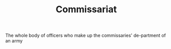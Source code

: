 ---
title: Commissariat
letter: C
permalink: "/definitions/bld-commissariat.html"
body: The whole body of officers who make up the commissaries' de-partment of an army
published_at: '2018-07-07'
source: Black's Law Dictionary 2nd Ed (1910)
layout: post
---